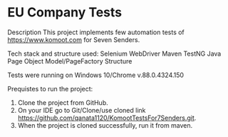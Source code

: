 # EU Company Tests

Description
This project implements few automation tests of https://www.komoot.com for Seven Senders.

Tech stack and structure used:
Selenium WebDriver
Maven
TestNG
Java 
Page Object Model/PageFactory Structure

Tests were running on Windows 10/Chrome v.88.0.4324.150

Prequistes to run the project:
1. Clone the project from GitHub.
2. On your IDE go to Git/Clone/use cloned link https://github.com/qanata1120/KomootTestsFor7Senders.git.
3. When the project is cloned successfully, run it from maven.
